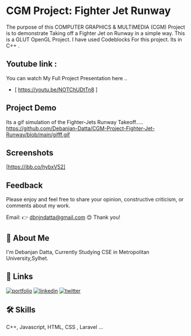 
# CGM Project: Fighter Jet  Runway

The purpose of this COMPUTER GRAPHICS & MULTIMEDIA (CGM)  Project  is to demonstrate Taking off a Fighter Jet on Runway in a simple way. This is a GLUT OpenGL Project. I have used Codeblocks For this project. Its in C++ .


## Youtube link :
You can watch My Full Project Presentation here ..
 - [ https://youtu.be/NOTChUDtTn8 ]

## Project Demo
Its a gif simulation of the Fighter-Jets Runway Takeoff.....
https://github.com/Debanjan-Datta/CGM-Project-Fighter-Jet-Runway/blob/main/gifff.gif


## Screenshots

[https://ibb.co/hybxV52]
## Feedback

Please enjoy and feel free to share your opinion, constructive criticism, or comments about my work. 


Email: 👉 dbnjndatta@gmail.com 😊 Thank you!
## 🚀 About Me


I'm Debanjan Datta, Currently Studying CSE in Metropolitan University,Sylhet.
## 🔗 Links
[![portfolio](https://img.shields.io/badge/my_portfolio-000?style=for-the-badge&logo=ko-fi&logoColor=white)]()
[![linkedin](https://img.shields.io/badge/linkedin-0A66C2?style=for-the-badge&logo=linkedin&logoColor=white)](https://www.linkedin.com/)
[![twitter](https://img.shields.io/badge/twitter-1DA1F2?style=for-the-badge&logo=twitter&logoColor=white)](https://twitter.com/)


## 🛠 Skills
C++, Javascript, HTML, CSS , Laravel ...


